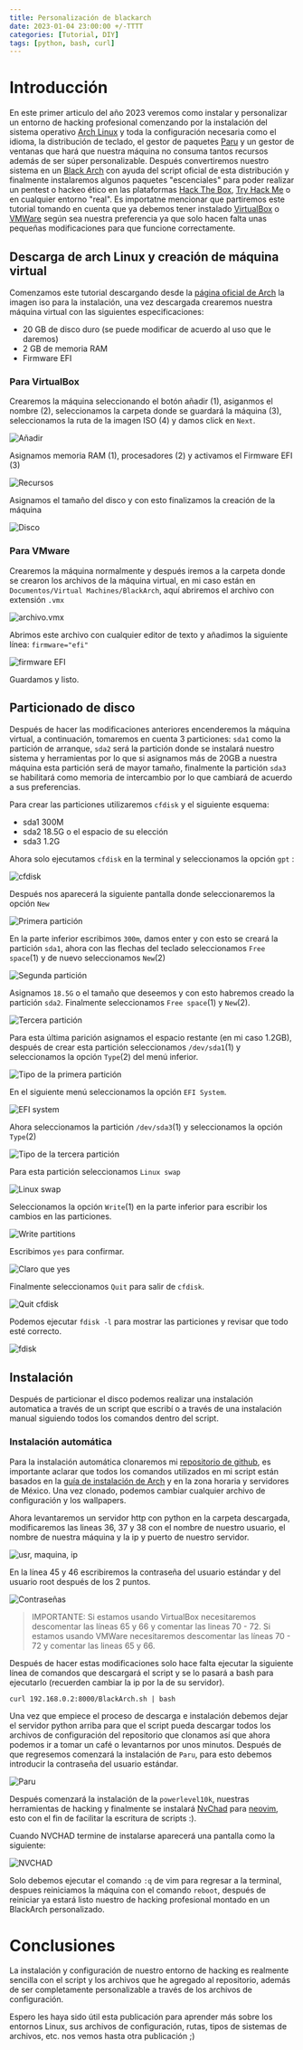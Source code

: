 ```yaml
---
title: Personalización de blackarch
date: 2023-01-04 23:00:00 +/-TTTT
categories: [Tutorial, DIY]
tags: [python, bash, curl]
---
```


# Introducción

En este primer articulo del año 2023 veremos como instalar y personalizar un entorno de hacking profesional comenzando por la instalación del sistema operativo [Arch Linux](https://archlinux.org/) y toda la configuración necesaria como el idioma, la distribución de teclado, el gestor de paquetes [Paru](https://aur.archlinux.org/packages/paru) y un gestor de ventanas que hará que nuestra máquina no consuma tantos recursos además de ser súper personalizable. Después convertiremos nuestro sistema en un [Black Arch](https://www.blackarch.org/) con ayuda del script oficial de esta distribución y finalmente instalaremos algunos paquetes "escenciales" para poder realizar un pentest o hackeo ético en las plataformas [Hack The Box](https://www.hackthebox.com/), [Try Hack Me](https://tryhackme.com/) o en cualquier entorno "real". Es importatne mencionar que partiremos este tutorial tomando en cuenta que ya debemos tener instalado [VirtualBox](https://www.virtualbox.org/) o [VMWare](https://www.vmware.com/) según sea nuestra preferencia ya que solo hacen falta unas pequeñas modificaciones para que funcione correctamente.

## Descarga de arch Linux y creación de máquina virtual
Comenzamos este tutorial descargando desde la [página oficial de Arch](https://archlinux.org/download/) la imagen iso para la instalación, una vez descargada crearemos nuestra máquina virtual con las siguientes especificaciones:

- 20 GB de disco duro (se puede modificar de acuerdo al uso que le daremos)
- 2 GB de memoria RAM
- Firmware EFI

### Para VirtualBox
Crearemos la máquina seleccionando el botón añadir (1), asiganmos el nombre (2), seleccionamos la carpeta donde se guardará la máquina (3), seleccionamos la ruta de la imagen ISO (4) y damos click en `Next`.

![Añadir](/assets/img/7-BlackArch-custom/1.png)


Asignamos memoria RAM (1), procesadores (2) y activamos el Firmware EFI (3)

![Recursos](/assets/img/7-BlackArch-custom/2.png)

Asignamos el tamaño del disco y con esto finalizamos la creación de la máquina

![Disco](/assets/img/7-BlackArch-custom/3.png)


### Para VMware

Crearemos la máquina normalmente y después iremos a la carpeta donde se crearon los archivos de la máquina virtual, en mi caso están en `Documentos/Virtual Machines/BlackArch`, aquí abriremos el archivo con extensión `.vmx`

![archivo.vmx](/assets/img/7-BlackArch-custom/4.png)

Abrimos  este archivo con cualquier editor de texto y añadimos la siguiente línea: `firmware="efi"`

![firmware EFI](/assets/img/7-BlackArch-custom/5.png)

Guardamos y listo.

## Particionado de disco
Después de hacer las modificaciones anteriores encenderemos la máquina virtual, a continuación, tomaremos en cuenta 3 particiones: `sda1` como la partición de arranque, `sda2`  será la partición donde se instalará nuestro sistema y herramientas por lo que si asignamos más de 20GB a nuestra máquina esta partición será de mayor tamaño, finalmente la partición `sda3` se habilitará como memoria de intercambio por lo que cambiará de acuerdo a sus preferencias.

Para crear las particiones utilizaremos `cfdisk` y el siguiente esquema:

- sda1 300M
- sda2 18.5G o el espacio de su elección
- sda3 1.2G

Ahora solo ejecutamos `cfdisk` en la terminal y seleccionamos la opción `gpt` :

![cfdisk](/assets/img/7-BlackArch-custom/6.png)

Después nos aparecerá la siguiente pantalla donde seleccionaremos la opción `New`

![Primera partición](/assets/img/7-BlackArch-custom/7.png)

En la parte inferior escribimos `300m`, damos enter y con esto se creará la partición `sda1`, ahora con las flechas del teclado seleccionamos `Free space`(1) y de nuevo seleccionamos `New`(2)

![Segunda partición](/assets/img/7-BlackArch-custom/8.png)

Asignamos `18.5G` o el tamaño que deseemos y con esto habremos creado la partición `sda2`. Finalmente seleccionamos `Free space`(1) y `New`(2).

![Tercera partición](/assets/img/7-BlackArch-custom/9.png)

Para esta última parición asignamos el espacio restante (en mi caso 1.2GB), después de crear esta partición seleccionamos `/dev/sda1`(1) y seleccionamos la opción `Type`(2) del menú inferior.

![Tipo de la primera partición](/assets/img/7-BlackArch-custom/10.png)

En el siguiente menú seleccionamos la opción `EFI System`.

![EFI system](/assets/img/7-BlackArch-custom/11.png)

Ahora seleccionamos la partición `/dev/sda3`(1) y seleccionamos la opción `Type`(2)

![Tipo de la tercera partición](/assets/img/7-BlackArch-custom/12.png)

Para esta partición seleccionamos `Linux swap`

![Linux swap](/assets/img/7-BlackArch-custom/13.png)

Seleccionamos la opción `Write`(1) en la parte inferior para escribir los cambios en las particiones.

![Write partitions](/assets/img/7-BlackArch-custom/14.png)

Escribimos `yes` para confirmar.

![Claro que yes](/assets/img/7-BlackArch-custom/15.png)

Finalmente seleccionamos `Quit` para salir de `cfdisk`.

![Quit cfdisk](/assets/img/7-BlackArch-custom/16.png)

Podemos ejecutar `fdisk -l` para mostrar las particiones y revisar que todo esté correcto.

![fdisk](/assets/img/7-BlackArch-custom/17.png)

## Instalación
Después de particionar el disco podemos realizar una instalación automatica a través de un script que escribí o a través de una instalación manual siguiendo todos los comandos dentro del script.

### Instalación automática
Para la instalación automática clonaremos mi [repositorio de github](https://github.com/c04tl/Entorno-BlackArch), es importante aclarar que todos los comandos utilizados en mi script están basados en la [guía de instalación de Arch](https://wiki.archlinux.org/title/Installation_guide_(Espa%C3%B1ol)) y en la zona horaria y servidores de México. Una vez clonado, podemos cambiar cualquier archivo de configuración y los wallpapers.

Ahora levantaremos un servidor http con python en la carpeta descargada, modificaremos las lineas 36, 37 y 38 con el nombre de nuestro usuario, el nombre de nuestra máquina y la ip y puerto de nuestro servidor.

![usr, maquina, ip](/assets/img/7-BlackArch-custom/18.png)

En la línea 45 y 46 escribiremos la contraseña del usuario estándar y del usuario root después de los 2 puntos.

![Contraseñas](/assets/img/7-BlackArch-custom/19.png)

> IMPORTANTE:
> Si estamos usando VirtualBox necesitaremos descomentar las líneas  65 y 66 y comentar las lineas 70 - 72.
> Si estamos usando VMWare necesitaremos descomentar las líneas 70 - 72 y comentar las lineas 65 y 66.

Después de hacer estas modificaciones solo hace falta ejecutar la siguiente línea de comandos que descargará el script y se lo pasará a bash para ejecutarlo (recuerden cambiar la ip por la de su servidor).

```shell
curl 192.168.0.2:8000/BlackArch.sh | bash
```

Una vez que empiece el proceso de descarga e instalación debemos dejar el servidor python arriba para que el script pueda descargar todos los archivos de configuración del repositorio que clonamos así que ahora podemos ir a tomar un café o levantarnos por unos minutos. Después de que regresemos comenzará la instalación de `Paru`, para esto debemos introducir la contraseña del usuario estándar.

![Paru](/assets/img/7-BlackArch-custom/20.png)


Después comenzará la instalación de la `powerlevel10k`, nuestras herramientas de hacking y finalmente se instalará [NvChad](https://github.com/NvChad/NvChad#what-is-it) para [neovim](https://neovim.io/), esto con el fin de facilitar la escritura de scripts :).


Cuando NVCHAD termine de instalarse aparecerá una pantalla como la siguiente:


![NVCHAD](/assets/img/7-BlackArch-custom/21.png)


Solo debemos ejecutar el comando `:q` de vim para regresar a la terminal, despues reiniciamos la máquina con el comando `reboot`, después de reiniciar ya estará listo nuestro de hacking profesional montado en un BlackArch personalizado.



# Conclusiones

La instalación y configuración de nuestro entorno de hacking es realmente sencilla con el script y los archivos que he agregado al repositorio, además de ser completamente personalizable a través de los archivos de configuración.

Espero les haya sido útil esta publicación para aprender más sobre los entornos Linux, sus archivos de configuración, rutas, tipos de sistemas de archivos, etc. nos vemos hasta otra publicación ;)
